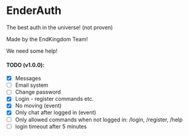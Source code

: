 # EnderAuth
The best auth in the universe! (not proven)

Made by the EndKingdom Team!

We need some help!

#### TODO (v1.0.0):
- [x] Messages
- [ ] Email system
- [ ] Change password
- [x] Login - register commands etc.
- [x] No moving (event)
- [x] Only chat after logged in (event)
- [ ] Only allowed commands when not logged in: /login, /register, /help
- [ ] login timeout after 5 minutes
